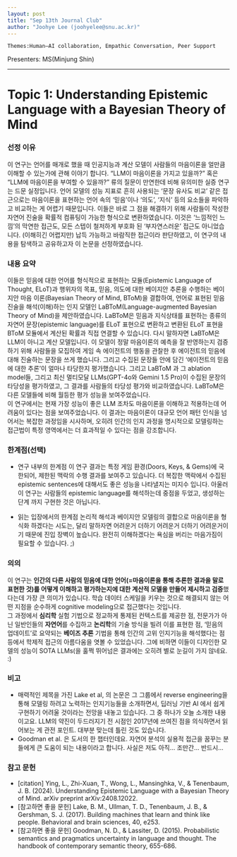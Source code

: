 ```yaml
---
layout: post
title: "Sep 13th Journal Club"
author: "Joohye Lee (joohyelee@snu.ac.kr)"
---
```


    Themes:Human–AI collaboration, Empathic Conversation, Peer Support

Presenters: MS(Minjung Shin) <br>

-----------------


# Topic 1: Understanding Epistemic Language with a Bayesian Theory of Mind

### **선정 이유**

이 연구는 언어를 매개로 했을 때 인공지능과 계산 모델이 사람들의 마음이론을 얼만큼 이해할 수 있는가에 관해 이야기 합니다. “LLM이 마음이론을 가지고 있을까?” 혹은 “LLM에 마음이론을 부여할 수 있을까?” 류의 질문이 만연한데 비해 유의미한 실증 연구는 드문 실정입니다. 언어 모델의 성능 지표로 흔히 사용되는 ‘문장 유사도 비교’ 같은 접근으로는 마음이론을 표현하는 언어 속의 ‘믿음’이나 ‘의도’, ‘지식’ 등의 요소들을 파악하고 비교하는 게 어렵기 때문입니다. 이들은 바로 그 점을 해결하기 위해 사람들이 작성한 자연어 진술을 확률적 컴퓨팅이 가능한 형식으로 변환하였습니다. 이것은 ‘느낌적인 느낌’의 막연한 접근도, 모든 스텝이 철저하게 부호화 된 ‘부자연스러운’ 접근도 아니었습니다. (이해히긴 어렵지만) 납득 가능하고 바람직한 접근이라 판단하였고, 이 연구의 내용을 탐색하고 공유하고자 이 논문을 선정하였습니다.   

### **내용 요약**

이들은 믿음에 대한 언어를 형식적으로 표현하는 모듈(Epistemic Language of Thought, ELoT)과 행위자의 목표, 믿음, 의도에 대한 베이지안 추론을 수행하는 베이지안 마음 이론(Bayesian Theory of Mind, BToM)을 결합하여, 언어로 표현된 믿음 진술을 해석(이해)하는 인지 모델인 LaBToM(Language-augmented Bayesian Theory of Mind)을 제안하였습니다. 
LaBToM은 믿음과 지식상태를 표현하는 종류의 자연어 문장(epistemic language)를 ELoT 표현으로 변환하고 변환된 ELoT 표현을 BToM 모듈에서 계산된 확률과 직접 연결할 수 있습니다. 다시 말하자면 LaBToM은 LLM이 아니고 계산 모델입니다. 
이 모델이 정말 마음이론의 예측을 잘 반영하는지 검증하기 위해 사람들을 모집하여 게임 속 에이전트의 행동을 관찰한 후 에이전트의 믿음에 대해 진술하는 문장을 쓰게 했습니다. 그리고 수집된 문장들 안에 담긴 ‘에이전트의 믿음에 대한 추론’이 얼마나 타당한지 평가했습니다. 
그리고 LaBToM 과 그 ablation model들, 그리고 최신 멀티모달 LLMs(GPT-4o와 Gemini 1.5 Pro)이 수집된 문장의 타당성을 평가하였고, 그 결과를 사람들의 타당성 평가와 비교하였습니다. LaBToM은 다른 모델들에 비해 월등한 평가 성능을 보여주었습니다.  
이 연구에서는 현재 가장 성능이 좋은 LLM 조차도 마음이론을 이해하고 적용하는데 어려움이 있다는 점을 보여주었습니다. 이 결과는 마음이론이 대규모 언어 패턴 인식을 넘어서는 복잡한 과정임을 시사하며, 오히려 인간의 인지 과정을 명시적으로 모델링하는 접근법이 특정 영역에서는 더 효과적일 수 있다는 점을 강조합니다.

### **한계점(선택)**

- 연구 내부의 한계점
이 연구 결과는 특정 게임 환경(Doors, Keys, & Gems)에 국한되어, 제한된 맥락의 수행 결과를 보여주고 있습니다. 더 복잡한 맥락에서 수집된 epistemic sentences에 대해서도 좋은 성능을 나타낼지는 미지수 입니다. 아울러 이 연구는 사람들의 epistemic language를 해석하는데 중점을 두었고, 생성하는 단계 까지 구현한 것은 아닙니다. 

- 읽는 입장에서의 한계점
논리적 해석과 베이지안 모델링의 결합으로 마음이론을 형식화 하겠다는 시도는, 달리 말하자면 어려운거 더하기 어려운거 더하기 어려운거이기 때문에 진입 장벽이 높습니다. 완전히 이해하겠다는 욕심을 버리는 마음가짐이 필요할 수 있습니다. ;)

### **의의**

이 연구는 **인간의 다른 사람의 믿음에 대한 언어(=마음이론을 통해 추론한 결과을 말로 표현한 것)를 어떻게 이해하고 평가하는지에 대한 계산적 모델을 만들어 제시하고 검증**했다는데 가장 큰 의미가 있습니다. 학습 데이터 스케일을 키우는 것으로 해결되지 않는 어떤 지점을 순수하게 cognitive modeling으로 접근했다는 것입니다.  
그 과정에서 **심리학** 실험 기법으로 정교하게 통제된 컨텍스트를 제공한 점, 전문가가 아닌 일반인들의 **자연어**를 수집하고 **논리학**의 기술 방식을 빌려 이를 표현한 점, ‘믿음의 업데이트’로 요약되는 **베이즈 추론** 기법을 통해 인간의 고위 인지기능을 해석했다는 점 등에서 학제적 접근의 아름다움을 엿볼 수 있었습니다. 
그에 비하면 이들이 디자인한 모델의 성능이 SOTA LLMs(을 훌쩍 뛰어넘은 결과에는 오히려 별로 눈길이 가지 않네요. :)

### **비고**

- 매력적인 제목을 가진 Lake et al, 의 논문은 그 그룹에서 reverse engineering을 통해 모델링 하려고 노력하는 인지기능들을 소개하면서, 딥러닝 기반 AI 에서 쉽게 구현하기 어려울 것이라는 전망을 내놓고 있습니다. 그 중 하나가 오늘 소개한 내용이고요. LLM의 약진이 두드러지기 전 시점인 2017년에 쓰여진 점을 의식하면서 읽어보는 게 관전 포인트. 대부분 맞는데 틀린 것도 있습니다.
- Goodman et al. 은 도서의 한 챕터인데요. 자연어 분석의 실용적 접근을 꿈꾸는 분들에게 큰 도움이 되는 내용이라고 합니다. 사실은 저도 아직... 조만간... 반드시…

### **참고 문헌**

- [citation] Ying, L., Zhi-Xuan, T., Wong, L., Mansinghka, V., & Tenenbaum, J. B. (2024). Understanding Epistemic Language with a Bayesian Theory of Mind. arXiv preprint arXiv:2408.12022.
- [참고하면 좋을 문헌] Lake, B. M., Ullman, T. D., Tenenbaum, J. B., & Gershman, S. J. (2017). Building machines that learn and think like people. Behavioral and brain sciences, 40, e253.
- [참고하면 좋을 문헌] Goodman, N. D., & Lassiter, D. (2015). Probabilistic semantics and pragmatics uncertainty in language and thought. The handbook of contemporary semantic theory, 655-686.
